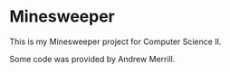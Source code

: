# Minesweeper
This is my Minesweeper project for Computer Science II.

Some code was provided by Andrew Merrill.
